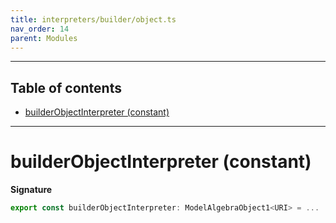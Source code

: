 ```yaml
---
title: interpreters/builder/object.ts
nav_order: 14
parent: Modules
---
```


---

<h2 class="text-delta">Table of contents</h2>

- [builderObjectInterpreter (constant)](#builderobjectinterpreter-constant)

---

# builderObjectInterpreter (constant)

**Signature**

```ts
export const builderObjectInterpreter: ModelAlgebraObject1<URI> = ...
```
